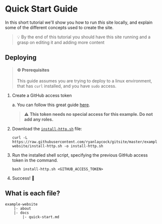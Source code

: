 # Quick Start Guide

In this short tutorial we'll show you how to run _this_ site locally, and explain some of the different concepts used to create the site.

> 💡 By the end of this tutorial you should have this site running and a grasp on editing it and adding more content

## Deploying

> #### ⚙️ Prerequisites
> This guide assumes you are trying to deploy to a linux environment, that has `curl` installed, and you have `sudo` access.

1. Create a GitHub access token

    a. You can follow this great guide [here](https://docs.github.com/en/enterprise-server@3.6/authentication/keeping-your-account-and-data-secure/managing-your-personal-access-tokens#creating-a-personal-access-token).
    > ⚠️ **This token needs no special access for this example. Do not add any roles.**

2. Download the [`install-http.sh`](https://github.com/ryanlaycock/gitsite/blob/main/example-website/install-http.sh) file:
    ```
    curl -L https://raw.githubusercontent.com/ryanlaycock/gitsite/master/example-website/install-http.sh -o install-http.sh
    ```

3. Run the installed shell script, specifying the previous GitHub access token in the command.
    ```
    bash install-http.sh <GITHUB_ACCESS_TOKEN>
    ```

4. Success! 🚀

## What is each file?

```
example-website
    |- about
    |- docs
        |- quick-start.md
```